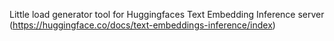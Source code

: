 Little load generator tool for Huggingfaces Text Embedding Inference server (https://huggingface.co/docs/text-embeddings-inference/index)

